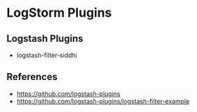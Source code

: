 LogStorm Plugins
================

Logstash Plugins
----------------
- logstash-filter-siddhi

References
----------
- https://github.com/logstash-plugins
- https://github.com/logstash-plugins/logstash-filter-example
